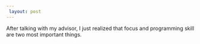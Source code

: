 ```yaml
---
 layout: post
---
```


After talking with my advisor, I just realized that focus and programming skill are two most important things.


